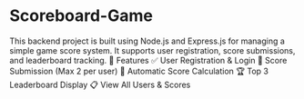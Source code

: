 # Scoreboard-Game
This backend project is built using Node.js and Express.js for managing a simple game score system. It supports user registration, score submissions, and leaderboard tracking.  🔧 Features ✅ User Registration &amp; Login  🧮 Score Submission (Max 2 per user)  🏅 Automatic Score Calculation  🏆 Top 3 Leaderboard Display  📋 View All Users &amp; Scores
